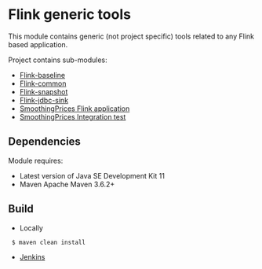 # Flink generic tools
This module contains generic (not project specific) tools related to any Flink based application.

Project contains sub-modules:
- [Flink-baseline](flink-baseline/README.md)
- [Flink-common](flink-baseline/flink-common/README.md) 
- [Flink-snapshot](flink-baseline/flink-snapshot/README.md) 
- [Flink-jdbc-sink](flink-baseline/flink-jdbc-sink/README.md)
- [SmoothingPrices Flink application](flink-baseline/flink-example/README.md)
- [SmoothingPrices Integration test](flink-test-example/README.md)

## Dependencies
Module requires:
 - Latest version of Java SE Development Kit 11
 - Maven Apache Maven 3.6.2+

## Build
- Locally
```bash
 $ maven clean install
```
- [Jenkins](https://jenkins.cicd.rfs.riskfocus.com/job/riskfocus/job/flink-generic/) 